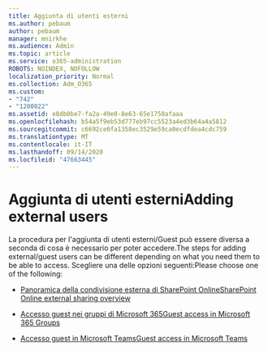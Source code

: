 ```yaml
---
title: Aggiunta di utenti esterni
ms.author: pebaum
author: pebaum
manager: mnirkhe
ms.audience: Admin
ms.topic: article
ms.service: o365-administration
ROBOTS: NOINDEX, NOFOLLOW
localization_priority: Normal
ms.collection: Adm_O365
ms.custom:
- "742"
- "1200022"
ms.assetid: e8db0be7-fa2a-49e0-8e63-65e1750afaaa
ms.openlocfilehash: b54a5f9eb53d777eb97cc5523a4ed3b64a4a5812
ms.sourcegitcommit: c6692ce0fa1358ec3529e59ca0ecdfdea4cdc759
ms.translationtype: MT
ms.contentlocale: it-IT
ms.lasthandoff: 09/14/2020
ms.locfileid: "47663445"
---
```

# <a name="adding-external-users"></a><span data-ttu-id="c9b3e-102">Aggiunta di utenti esterni</span><span class="sxs-lookup"><span data-stu-id="c9b3e-102">Adding external users</span></span>

<span data-ttu-id="c9b3e-103">La procedura per l'aggiunta di utenti esterni/Guest può essere diversa a seconda di cosa è necessario per poter accedere.</span><span class="sxs-lookup"><span data-stu-id="c9b3e-103">The steps for adding external/guest users can be different depending on what you need them to be able to access.</span></span> <span data-ttu-id="c9b3e-104">Scegliere una delle opzioni seguenti:</span><span class="sxs-lookup"><span data-stu-id="c9b3e-104">Please choose one of the following:</span></span>
  
- [<span data-ttu-id="c9b3e-105">Panoramica della condivisione esterna di SharePoint Online</span><span class="sxs-lookup"><span data-stu-id="c9b3e-105">SharePoint Online external sharing overview</span></span>](https://docs.microsoft.com/sharepoint/external-sharing-overview)

- [<span data-ttu-id="c9b3e-106">Accesso guest nei gruppi di Microsoft 365</span><span class="sxs-lookup"><span data-stu-id="c9b3e-106">Guest access in Microsoft 365 Groups</span></span>](https://support.office.com/article/guest-access-in-office-365-groups-bfc7a840-868f-4fd6-a390-f347bf51aff6)

- [<span data-ttu-id="c9b3e-107">Accesso guest in Microsoft Teams</span><span class="sxs-lookup"><span data-stu-id="c9b3e-107">Guest access in Microsoft Teams</span></span>](https://docs.microsoft.com/microsoftteams/guest-access-checklist)
